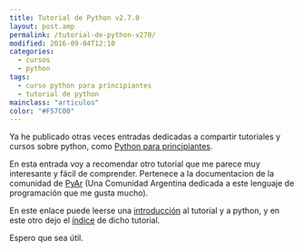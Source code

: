 ```yaml
---
title: Tutorial de Python v2.7.0
layout: post.amp
permalink: /tutorial-de-python-v270/
modified: 2016-09-04T12:10
categories:
  - cursos
  - python
tags:
  - curso python para principiantes
  - tutorial de python
mainclass: "articulos"
color: "#F57C00"
---
```


Ya he publicado otras veces entradas dedicadas a compartir tutoriales y cursos sobre python, como [Python para principiantes][1].

En esta entrada voy a recomendar otro tutorial que me parece muy interesante y fácil de comprender. Pertenece a la documentacion de la comunidad de [PyAr][3] (Una Comunidad Argentina dedicada a este lenguaje de programación que me gusta mucho).

<!--more-->

En este enlace puede leerse una <a target="_blank" href="http://docs.python.org.ar/tutorial/index.html">introducción</a> al tutorial y a python, y en este otro dejo el <a target="_blank" href="http://docs.python.org.ar/tutorial/contenido.html">índice</a> de dicho tutorial.

Espero que sea útil.

 [1]: https://elbauldelprogramador.com/python-para-principiantes/
 [3]: http://python.org.ar/pyar/
